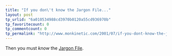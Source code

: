 ```yaml
---
title: "If you don\'t know the Jargon File..."
layout: post
tp_urlid: "6a010534988cd3970b0120a55cd936970b"
tp_favoritecount: 0
tp_commentcount: 0
tp_permalink: "http://www.monkinetic.com/2001/07/if-you-dont-know-the-jargon-file.html"
---
```

Then you must <i>know</i> the <a href="http://www.earthspace.net/jargon/">Jargon File</a>.
